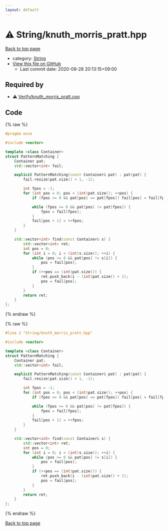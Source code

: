 ```yaml
---
layout: default
---
```


<!-- mathjax config similar to math.stackexchange -->
<script type="text/javascript" async
  src="https://cdnjs.cloudflare.com/ajax/libs/mathjax/2.7.5/MathJax.js?config=TeX-MML-AM_CHTML">
</script>
<script type="text/x-mathjax-config">
  MathJax.Hub.Config({
    TeX: { equationNumbers: { autoNumber: "AMS" }},
    tex2jax: {
      inlineMath: [ ['$','$'] ],
      processEscapes: true
    },
    "HTML-CSS": { matchFontHeight: false },
    displayAlign: "left",
    displayIndent: "2em"
  });
</script>

<script type="text/javascript" src="https://cdnjs.cloudflare.com/ajax/libs/jquery/3.4.1/jquery.min.js"></script>
<script src="https://cdn.jsdelivr.net/npm/jquery-balloon-js@1.1.2/jquery.balloon.min.js" integrity="sha256-ZEYs9VrgAeNuPvs15E39OsyOJaIkXEEt10fzxJ20+2I=" crossorigin="anonymous"></script>
<script type="text/javascript" src="../../assets/js/copy-button.js"></script>
<link rel="stylesheet" href="../../assets/css/copy-button.css" />


# :warning: String/knuth_morris_pratt.hpp

<a href="../../index.html">Back to top page</a>

* category: <a href="../../index.html#27118326006d3829667a400ad23d5d98">String</a>
* <a href="{{ site.github.repository_url }}/blob/master/String/knuth_morris_pratt.hpp">View this file on GitHub</a>
    - Last commit date: 2020-08-28 20:13:15+09:00




## Required by

* :warning: <a href="../Verify/knuth_morris_pratt.cpp.html">Verify/knuth_morris_pratt.cpp</a>


## Code

<a id="unbundled"></a>
{% raw %}
```cpp
#pragma once

#include <vector>

template <class Container>
struct PatternMatching {
    Container pat;
    std::vector<int> fail;

    explicit PatternMatching(const Container& pat) : pat(pat) {
        fail.resize(pat.size() + 1, -1);

        int fpos = -1;
        for (int pos = 0; pos < (int)pat.size(); ++pos) {
            if (fpos >= 0 && pat[pos] == pat[fpos]) fail[pos] = fail[fpos];

            while (fpos >= 0 && pat[pos] != pat[fpos]) {
                fpos = fail[fpos];
            }
            fail[pos + 1] = ++fpos;
        }
    }

    std::vector<int> find(const Container& s) {
        std::vector<int> ret;
        int pos = 0;
        for (int i = 0; i < (int)s.size(); ++i) {
            while (pos >= 0 && pat[pos] != s[i]) {
                pos = fail[pos];
            }
            if (++pos == (int)pat.size()) {
                ret.push_back(i - (int)pat.size() + 1);
                pos = fail[pos];
            }
        }
        return ret;
    }
};

```
{% endraw %}

<a id="bundled"></a>
{% raw %}
```cpp
#line 2 "String/knuth_morris_pratt.hpp"

#include <vector>

template <class Container>
struct PatternMatching {
    Container pat;
    std::vector<int> fail;

    explicit PatternMatching(const Container& pat) : pat(pat) {
        fail.resize(pat.size() + 1, -1);

        int fpos = -1;
        for (int pos = 0; pos < (int)pat.size(); ++pos) {
            if (fpos >= 0 && pat[pos] == pat[fpos]) fail[pos] = fail[fpos];

            while (fpos >= 0 && pat[pos] != pat[fpos]) {
                fpos = fail[fpos];
            }
            fail[pos + 1] = ++fpos;
        }
    }

    std::vector<int> find(const Container& s) {
        std::vector<int> ret;
        int pos = 0;
        for (int i = 0; i < (int)s.size(); ++i) {
            while (pos >= 0 && pat[pos] != s[i]) {
                pos = fail[pos];
            }
            if (++pos == (int)pat.size()) {
                ret.push_back(i - (int)pat.size() + 1);
                pos = fail[pos];
            }
        }
        return ret;
    }
};

```
{% endraw %}

<a href="../../index.html">Back to top page</a>

